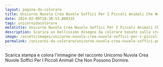 ```yaml
---
layout: pagina-da-colorare
title: Unicorno Nuvola Crea Nuvole Soffici Per I Piccoli Animali Che Non Possono Dormire.
date: 2024-02-09T18:30:53.000335
tags: unicornidacolorare
metatitle: Unicorno Nuvola Crea Nuvole Soffici Per I Piccoli Animali Che Non Possono Dormire. da colorare
description: Scarica un bellissimo disegno da colorare basato sulla storia Unicorno Nuvola Crea Nuvole Soffici Per I Piccoli Animali Che Non Possono Dormire.
image: /assets/images/unicorno-nuvola-crea-nuvole-soffici-per-i-piccoli-animali-che-non-possono-dormire.webp
permalink: /unicorni-da-colorare/unicorno-nuvola-crea-nuvole-soffici-per-i-piccoli-animali-che-non-possono-dormire.html
---
```

Scarica stampa e colora l'immagine del racconto Unicorno Nuvola Crea Nuvole Soffici Per I Piccoli Animali Che Non Possono Dormire.
